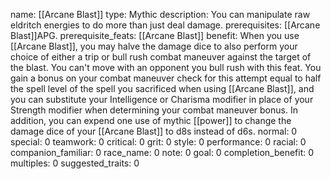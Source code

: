 name: [[Arcane Blast]]
type: Mythic
description: You can manipulate raw eldritch energies to do more than just deal damage.
prerequisites: [[Arcane Blast]]APG.
prerequisite_feats: [[Arcane Blast]]
benefit: When you use [[Arcane Blast]], you may halve the damage dice to also perform your choice of either a trip or bull rush combat maneuver against the target of the blast. You can't move with an opponent you bull rush with this feat. You gain a bonus on your combat maneuver check for this attempt equal to half the spell level of the spell you sacrificed when using [[Arcane Blast]], and you can substitute your Intelligence or Charisma modifier in place of your Strength modifier when determining your combat maneuver bonus. In addition, you can expend one use of mythic [[power]] to change the damage dice of your [[Arcane Blast]] to d8s instead of d6s.
normal: 0
special: 0
teamwork: 0
critical: 0
grit: 0
style: 0
performance: 0
racial: 0
companion_familiar: 0
race_name: 0
note: 0
goal: 0
completion_benefit: 0
multiples: 0
suggested_traits: 0
